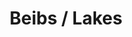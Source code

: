 ---
ee_id: '4399'
site: '1'
type: '2'
url: 2017-074-beibs-lakes
title: Beibs / Lakes
year: '2017'
display_year: '2017'
medium: 1920x1080 H.264/MPEG-4 Part 10 looped digital file (from 11 lossless TIFS),
  media player, 65–75” flatscreen, armature, various cables
dims:
pitch:
ps:
live_url:
related:
youtube:
related_code:
imgs: beibs-lakes-2017-074-digital-database-dt--ZM6W.jpg
subheading:
download:
add_credit:
commission:
layout: things-i-made
---
